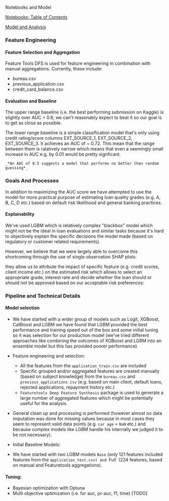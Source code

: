 Notebooks and Model

[Notebooks: Table of Contents](https://qwyt.github.io/ML.4.1_presentation/)


[Model and Analysis](https://qwyt.github.io/ML.4.1_presentation/2.0_Model.html)


### Feature Engineering

#### Feature Selection and Aggregation

Feature Tools DFS is used for feature engineering in combination with manual aggregations. Currently, these include:

- bureau.csv
- previous_application.csv
- credit_card_balance.csv

#### Evaluation and Baseline

The upper range baseline (i.e. the best performing submission on Kaggle) is slightly over AUC = 0.8, we can't reasonably
expect to beat it so our goal is to get as close as possible.

The lower range baseline is a simple classification model that's only using credit rating/score columns
EXT_SOURCE_1, EXT_SOURCE_2, EXT_SOURCE_3. It achieves an AUC of ~ 0.72. This mean that the range between them is
ralatively narrow which means that even a seemingly small increase in AUC e.g. by 0.01 would be pretty signficant.

`_*An AUC of 0.5 suggests a model that performs no better than random guessing*_`

### Goals And Processes

In addition to maximizing the AUC score we have attempted to use the model for more practical purpose of estimating loan
quality grades (e.g. A, B, C, D etc.) based on default risk likelihood and general banking practices.


#### Explainability

We've used LGBM which is relatively complex "blackbox" model which might not be the ideal in loan evaluations and similar tasks because it's hard to objectively explain the specific decisions the model made (based on regulatory or customer related requirements). 

However, we believe that we were largely able to overcome this shortcoming through the use of single observation SHAP plots:

they allow us to attribute the impact of specific feature (e.g. credit scores, client income etc.) on the estimated risk which allows to select an appropriate grade, interest rate and decide whether the loan should or should not be approved based on our acceptable risk preferences: 


### Pipeline and Technical Details


#### Model selection
- We have started with a wider group of models such as Logit, XGBoost, CatBoost and LGBM we have found that LGBM provided the best performance and training speed out of the box and some initial tuning so it was selection for our production model (we've tried different approaches like combining the outcomes of XGBoost and LGBM into an ensemble model but this has provided poorer performance)

- Feature engineering and selection:
  - All the features from the `application_train.csv` are included
  - Specific grouped and/or aggregated features are created  manually (based on subject knowledge) from the `bureau.csv` and `previous_applications.csv` (e.g. based on main client, default loans, rejected applications, repayment history etc.)
  - `Featuretools Deep Feature Synthesis` package is used to generate a large number of aggregated features which might be potentially useful for the analysis.
 - General clean up and processing is performed (however almost no data imputation was done for missing values because in most cases they seem to represent valid data points (e.g. `car age` = `NaN` etc.) and because complex models like LGBM handle his internally we judged it to be not necessary).

- Initial Baseline Models:
 - We have started with two LGBM models `Base` (only 121 features included features from the `application_test.csv) and `Full` (224 features, based on manual and Featuretools aggregations).


#### Tuning:
- Bayesian optimization with Optuna
- Multi objective optimization (i.e. for auc, pr-auc, f1, time) [TODO]
